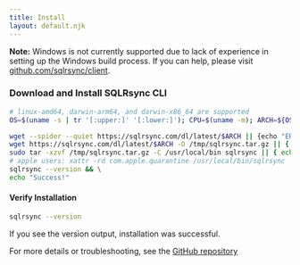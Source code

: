 ```yaml
---
title: Install
layout: default.njk
---
```


**Note:** Windows is not currently supported due to lack of experience in setting up the Windows build process. If you can help, please visit [github.com/sqlrsync/client](https://github.com/sqlrsync/client).

### Download and Install SQLRsync CLI

```sh
# linux-amd64, darwin-arm64, and darwin-x86_64 are supported
OS=$(uname -s | tr '[:upper:]' '[:lower:]'); CPU=$(uname -m); ARCH=${OS}-${CPU}

wget --spider --quiet https://sqlrsync.com/dl/latest/$ARCH || {echo "ERROR: There doesn't appear to be a release for $ARCH"; exit 1;} && \
wget https://sqlrsync.com/dl/latest/$ARCH -O /tmp/sqlrsync.tar.gz || { echo "ERROR: Couldn't write to /tmp/"; exit 1; } && \
sudo tar -xzvf /tmp/sqlrsync.tar.gz -C /usr/local/bin sqlrsync || { echo "ERROR: Couldn't extract to /usr/local/bin"; exit 1; } && \
# apple users: xattr -rd com.apple.quarantine /usr/local/bin/sqlrsync
sqlrsync --version && \
echo "Success!"
```

#### Verify Installation

```sh
sqlrsync --version
```

If you see the version output, installation was successful.

For more details or troubleshooting, see the [GitHub repository](https://github.com/sqlrsync/client)
